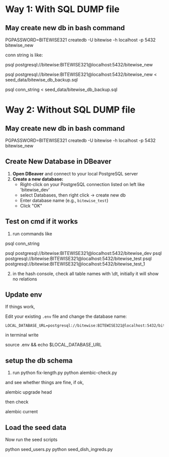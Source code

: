 
# Way 1: With SQL DUMP file

## May create new db in bash command

PGPASSWORD=BITEWISE321 createdb -U bitewise -h localhost -p 5432 bitewise_new

conn string is like:

psql postgresql://bitewise:BITEWISE321@localhost:5432/bitewise_new

psql postgresql://bitewise:BITEWISE321@localhost:5432/bitewise_new < seed_data/bitewise_db_backup.sql

psql conn_string < seed_data/bitewise_db_backup.sql


# Way 2: Without SQL DUMP file

## May create new db in bash command

PGPASSWORD=BITEWISE321 createdb -U bitewise -h localhost -p 5432 bitewise_new

## Create New Database in DBeaver

1. **Open DBeaver** and connect to your local PostgreSQL server
2. **Create a new database:**
   - Right-click on your PostgreSQL connection listed on left like 'bitewise_dev'
   - select Databases, then right click -> create new db
   - Enter database name (e.g., `bitewise_test`)
   - Click "OK"

## Test on cmd if it works

1. run commands like

psql conn_string

psql postgresql://bitewise:BITEWISE321@localhost:5432/bitewise_dev
psql postgresql://bitewise:BITEWISE321@localhost:5432/bitewise_test
psql postgresql://bitewise:BITEWISE321@localhost:5432/bitewise_test_1

2. in the hash console, check all table names with \dt, initially it will show no relations

## Update env

If things work, 

Edit your existing `.env` file and change the database name:
```env
LOCAL_DATABASE_URL=postgresql://bitewise:BITEWISE321@localhost:5432/bitewise_test
```

in terminal write 

source .env && echo $LOCAL_DATABASE_URL


## setup the db schema

1. run 
python fix-length.py
python alembic-check.py

and see whether things are fine, if ok, 

alembic upgrade head

then check

alembic current

## Load the seed data

Now run the seed scripts

python seed_users.py
python seed_dish_ingreds.py

